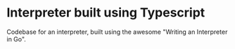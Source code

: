 # Interpreter built using Typescript

Codebase for an interpreter, built using the awesome "Writing an Interpreter in Go".
